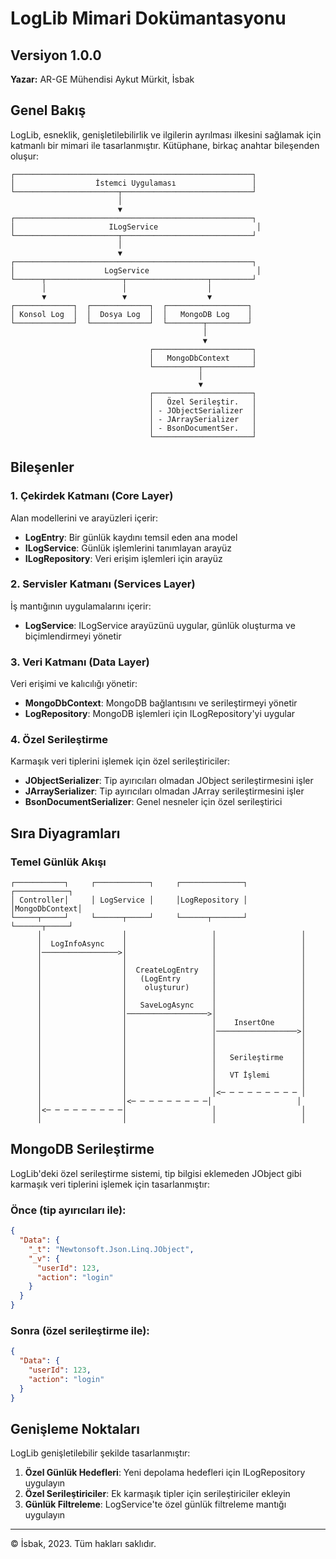 # LogLib Mimari Dokümantasyonu

## Versiyon 1.0.0
**Yazar:** AR-GE Mühendisi Aykut Mürkit, İsbak

## Genel Bakış

LogLib, esneklik, genişletilebilirlik ve ilgilerin ayrılması ilkesini sağlamak için katmanlı bir mimari ile tasarlanmıştır. Kütüphane, birkaç anahtar bileşenden oluşur:

```
┌─────────────────────────────────────────────────────┐
│                  İstemci Uygulaması                 │
└───────────────────────┬─────────────────────────────┘
                        │
                        ▼
┌─────────────────────────────────────────────────────┐
│                     ILogService                      │
└───────────────────────┬─────────────────────────────┘
                        │
                        ▼
┌─────────────────────────────────────────────────────┐
│                    LogService                        │
└──────┬─────────────────┬──────────────────┬─────────┘
       │                 │                  │
       ▼                 ▼                  ▼
┌─────────────┐  ┌─────────────┐  ┌──────────────────┐
│ Konsol Log  │  │  Dosya Log  │  │   MongoDB Log    │
└─────────────┘  └─────────────┘  └────────┬─────────┘
                                           │
                                           ▼
                               ┌──────────────────────┐
                               │   MongoDbContext     │
                               └──────────┬───────────┘
                                          │
                                          ▼
                               ┌──────────────────────┐
                               │   Özel Serileştir.   │
                               │ - JObjectSerializer  │
                               │ - JArraySerializer   │
                               │ - BsonDocumentSer.   │
                               └──────────────────────┘
```

## Bileşenler

### 1. Çekirdek Katmanı (Core Layer)

Alan modellerini ve arayüzleri içerir:

- **LogEntry**: Bir günlük kaydını temsil eden ana model
- **ILogService**: Günlük işlemlerini tanımlayan arayüz
- **ILogRepository**: Veri erişim işlemleri için arayüz

### 2. Servisler Katmanı (Services Layer)

İş mantığının uygulamalarını içerir:

- **LogService**: ILogService arayüzünü uygular, günlük oluşturma ve biçimlendirmeyi yönetir

### 3. Veri Katmanı (Data Layer)

Veri erişimi ve kalıcılığı yönetir:

- **MongoDbContext**: MongoDB bağlantısını ve serileştirmeyi yönetir
- **LogRepository**: MongoDB işlemleri için ILogRepository'yi uygular

### 4. Özel Serileştirme

Karmaşık veri tiplerini işlemek için özel serileştiriciler:

- **JObjectSerializer**: Tip ayırıcıları olmadan JObject serileştirmesini işler
- **JArraySerializer**: Tip ayırıcıları olmadan JArray serileştirmesini işler
- **BsonDocumentSerializer**: Genel nesneler için özel serileştirici

## Sıra Diyagramları

### Temel Günlük Akışı

```
┌───────────┐     ┌────────────┐     ┌──────────────┐    ┌────────────┐
│ Controller│     │ LogService │     │LogRepository │    │MongoDbContext│
└─────┬─────┘     └──────┬─────┘     └──────┬───────┘    └──────┬─────┘
      │                  │                   │                   │
      │  LogInfoAsync    │                   │                   │
      │─────────────────>│                   │                   │
      │                  │                   │                   │
      │                  │  CreateLogEntry   │                   │
      │                  │   (LogEntry       │                   │
      │                  │    oluşturur)     │                   │
      │                  │                   │                   │
      │                  │   SaveLogAsync    │                   │
      │                  │──────────────────>│                   │
      │                  │                   │    InsertOne      │
      │                  │                   │──────────────────>│
      │                  │                   │                   │
      │                  │                   │                   │
      │                  │                   │   Serileştirme    │
      │                  │                   │                   │
      │                  │                   │   VT İşlemi       │
      │                  │                   │                   │
      │                  │                   │<─ ─ ─ ─ ─ ─ ─ ─ ─ │
      │                  │<─ ─ ─ ─ ─ ─ ─ ─ ─│                   │
      │<─ ─ ─ ─ ─ ─ ─ ─ ─│                   │                   │
      │                  │                   │                   │
```

## MongoDB Serileştirme

LogLib'deki özel serileştirme sistemi, tip bilgisi eklemeden JObject gibi karmaşık veri tiplerini işlemek için tasarlanmıştır:

### Önce (tip ayırıcıları ile):
```json
{
  "Data": {
    "_t": "Newtonsoft.Json.Linq.JObject",
    "_v": {
      "userId": 123,
      "action": "login"
    }
  }
}
```

### Sonra (özel serileştirme ile):
```json
{
  "Data": {
    "userId": 123,
    "action": "login"
  }
}
```

## Genişleme Noktaları

LogLib genişletilebilir şekilde tasarlanmıştır:

1. **Özel Günlük Hedefleri**: Yeni depolama hedefleri için ILogRepository uygulayın
2. **Özel Serileştiriciler**: Ek karmaşık tipler için serileştiriciler ekleyin
3. **Günlük Filtreleme**: LogService'te özel günlük filtreleme mantığı uygulayın

---

© İsbak, 2023. Tüm hakları saklıdır. 